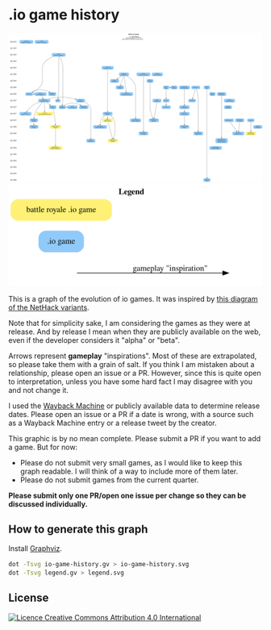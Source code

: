 # .io game history

![History of .io games graph](io-game-history.svg)
![legend](legend.svg)

This is a graph of the evolution of io games. It was inspired by [this diagram of the NetHack variants](https://nethackwiki.com/wiki/File:VariantHistoryGraph.jpg).

Note that for simplicity sake, I am considering the games as they were at release. And by release I mean when they are publicly available on the web, even if the developer considers it "alpha" or "beta".

Arrows represent **gameplay** "inspirations". Most of these are extrapolated, so please take them with a grain of salt.
If you think I am mistaken about a relationship, please open an issue or a PR. However, since this is quite open to interpretation, unless you have some hard fact I may disagree with you and not change it.

I used the [Wayback Machine](https://web.archive.org/) or publicly available data to determine release dates. Please open an issue or a PR if a date is wrong, with a source such as a Wayback Machine entry or a release tweet by the creator.

This graphic is by no mean complete. Please submit a PR if you want to add a game.
But for now:

- Please do not submit very small games, as I would like to keep this graph readable. I will think of a way to include more of them later.
- Please do not submit games from the current quarter.

**Please submit only one PR/open one issue per change so they can be discussed individually.**

## How to generate this graph

Install [Graphviz](https://www.graphviz.org/).

```sh
dot -Tsvg io-game-history.gv > io-game-history.svg
dot -Tsvg legend.gv > legend.svg
```

## License

[![Licence Creative Commons Attribution 4.0 International](https://i.creativecommons.org/l/by/4.0/88x31.png)](http://creativecommons.org/licenses/by/4.0/)
